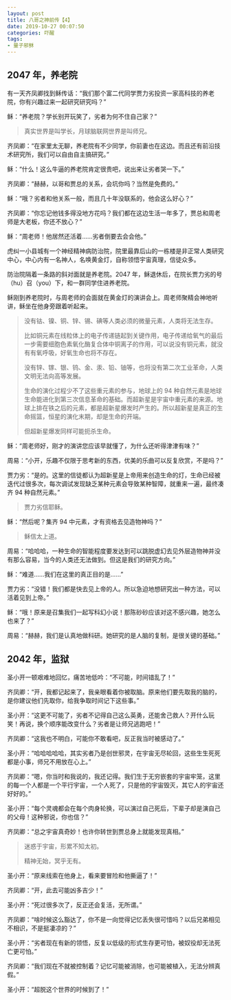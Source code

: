 ```yaml
---
layout: post
title: 八哥之神前传【4】
date: 2019-10-27 00:07:50
categories: 吓醒
tags:
- 量子邪稣
---
```

## 2047 年，养老院

有一天齐凤卿找到稣传话：“我们那个富二代同学贾力劣投资一家高科技的养老院，你有兴趣过来一起研究研究吗？”

稣：“养老院？学长别开玩笑了，劣者为何不住自己家？”

> 真实世界是叫学长，月球脑联网世界是叫师兄。

齐凤卿：“在家里太无聊，养老院有不少同学，你前妻也在这边。而且还有前沿技术研究所，我们可以自由自主搞研究。”

稣：“什么！这么牛逼的养老院肯定很贵吧，说出来让劣者哭一下。”

齐凤卿：“赫赫，以哥和贾总的关系，会坑你吗？当然是免费的。”

稣：“哦？劣者和他关系一般，而且几十年没联系的，他会这么好心？”

齐凤卿：“你忘记他钱多得没地方花吗？我们都在这边生活一年多了，贾总和周老师是大老板，你还不放心？”

稣：“周老师！他居然还活着……劣者倒要去会会他。”

虎纠一小县城有一个神经精神病防治院，院里最靠后山的一栋楼是非正常人类研究中心，中心内有一名神人，名唤黄金灯，自称领悟宇宙真理，信徒众多。

防治院隔着一条路的斜对面就是养老院。2047 年，稣退休后，在院长贾力劣的号（hu）召（you）下，和一群同学住进养老院。

稣刚到养老院时，与周老师的会面就在黄金灯的演讲会上。周老师聚精会神地听讲，稣坐在他身旁跟着听起来。

> 没有钴、镍、铜、锌、锡、碘等人类必须的微量元素，人类将无法生存。
>
> 比如铜元素在线粒体上的电子传递链起到关键作用，电子传递给氧气的最后一步需要细胞色素氧化酶复合体中铜离子的作用，可以说没有铜元素，就没有有氧呼吸，好氧生命也将不存在。
>
> 没有锌、镓、银、钨、金、汞、铅、铀等，也将没有第二次工业革命，人类文明无法向高等发展。
>
> 生命的演化过程少不了这些重元素的参与，地球上的 94 种自然元素是地球生命能进化到第三次信息革命的基础。而超新星是宇宙中重元素的来源。地球上排在铁之后的元素，都是超新星爆发时产生的。所以超新星是真正的生命摇篮，恒星的演化末期，却是生命的开端。
>
> 但超新星爆发同样可能扼杀生命。

稣：“周老师好，刚才的演讲您应该早就懂了，为什么还听得津津有味？”

周易：“小开，乐趣不仅限于思考新的东西，优美的乐曲可以反复欣赏，不是吗？”

贾力劣：“是的。这里的信徒都认为超新星是上帝用来创造生命的灯，生命已经被迭代过很多次，每次调试发现缺乏某种元素会导致某种智障，就重来一遍，最终凑齐 94 种自然元素。”

> 贾力劣信耶稣。

稣：“然后呢？集齐 94 中元素，才有资格去见造物神吗？”

> 稣信太上道。

周易：“哈哈哈，一种生命的智能程度要发达到可以跳脱虚幻去见外层造物神并没有那么容易，当今的人类还无法做到。但这是我们的研究方向。”

稣：“难道……我们在这里的真正目的是……”

贾力劣：“没错！我们都是快去见上帝的人。所以急迫地想研究出一种方法，可以活着见到上帝。”

稣：“哦！原来是召集我们一起写科幻小说！那陈砂砂应该对这不感兴趣，她怎么也来了？”

周易：“赫赫，我们是认真地做科研。她研究的是人脑的复制，是很关键的基础。”

## 2042 年，监狱

圣小开一顿艰难地回忆，痛苦地低吟：“不可能，时间错乱了！”

齐凤卿：“开，我都记起来了，我亲眼看着你被取脑。原来他们要先取我的脑的，是你建议他们先取你，给我争取时间记下这些事。”

圣小开：“这更不可能了，劣者不记得自己这么英勇，还能舍己救人？开什么玩笑！再说，换个顺序能改变什么？劣者是让师兄逃跑吧！”

齐凤卿：“这我也不明白，可能你不敢看吧，反正我当时被感动了。”

圣小开：“哈哈哈哈哈，其实劣者乃是创世邪灵，在宇宙无尽轮回，这些生生死死都是小事，师兄不用放在心上。”

齐凤卿：“嗯，你当时和我说的，我还记得。我们生于无穷嵌套的宇宙牢笼，这里的每一个人都是一个平行宇宙，一个人死了，只是他的宇宙毁灭，其它人的宇宙还好好的。”

圣小开：“每个灵魂都会在每个肉身轮换，可以演过自己死后，下辈子却是演自己的父母！这种邪说，你也信？”

齐凤卿：“总之宇宙真奇妙！也许你转世到贾总身上就能发现真相。”

> 迷惑于宇宙，形累不知太初。
>
> 精神无始，冥乎无有。

圣小开：“原来线索在他身上，看来要冒险和他撕逼了！”

齐凤卿：“开，此去可能凶多吉少！”

圣小开：“死过很多次了，反正还会复活，无所谓。”

齐凤卿：“啥时候这么豁达了，你不是一向觉得记忆丢失很可惜吗？以后兄弟相见不相识，不是挺凄凉的？”

圣小开：“劣者现在有新的领悟，反复以低级的形式生存更可怕，被奴役却无法死亡更可怕。”

齐凤卿：“我们现在不就被控制着？记忆可能被消除，也可能被植入，无法分辨真假。”

圣小开：“超脱这个世界的时候到了！”
